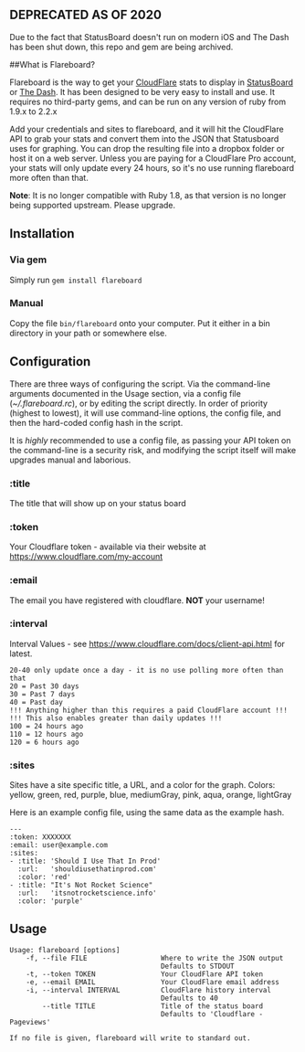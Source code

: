 ## DEPRECATED AS OF 2020

Due to the fact that StatusBoard doesn't run on modern iOS and The Dash has been
shut down, this repo and gem are being archived.

##What is Flareboard?

Flareboard is the way to get your [CloudFlare](http://www.cloudflare.com) stats
to display in [StatusBoard](http://www.panic.com/statusboard) or
[The Dash](https://thedash.com). It has been designed to be very easy to install
and use. It requires no third-party gems, and can be run on any version of ruby
from 1.9.x to 2.2.x

Add your credentials and sites to flareboard, and it will hit the CloudFlare API
to grab your stats and convert them into the JSON that Statusboard uses for
graphing. You can drop the resulting file into a dropbox folder or host it on a
web server. Unless you are paying for a CloudFlare Pro account, your stats will
only update every 24 hours, so it's no use running flareboard more often than
that.

**Note**: It is no longer compatible with Ruby 1.8, as that version is no longer
being supported upstream. Please upgrade.

## Installation

### Via gem
Simply run ```gem install flareboard```

### Manual
Copy the file ```bin/flareboard``` onto your computer. Put it either in a bin
directory in your path or somewhere else.

## Configuration

There are three ways of configuring the script. Via the command-line arguments
documented in the Usage section, via a config file (*~/.flareboard.rc*), or
by editing the script directly. In order of priority (highest to lowest), it
will use command-line options, the config file, and then the hard-coded config
hash in the script.

It is *highly* recommended to use a config file, as passing your API token on
the command-line is a security risk, and modifying the script itself will make
upgrades manual and laborious.

### :title
The title that will show up on your status board

### :token
Your Cloudflare token - available via their website at
https://www.cloudflare.com/my-account

### :email
The email you have registered with cloudflare. **NOT** your username!

### :interval
Interval Values - see https://www.cloudflare.com/docs/client-api.html for
latest.

    20-40 only update once a day - it is no use polling more often than that
    20 = Past 30 days
    30 = Past 7 days
    40 = Past day
    !!! Anything higher than this requires a paid CloudFlare account !!!
    !!! This also enables greater than daily updates !!!
    100 = 24 hours ago
    110 = 12 hours ago
    120 = 6 hours ago

### :sites
Sites have a site specific title, a URL, and a color for the graph.
Colors: yellow, green, red, purple, blue, mediumGray, pink, aqua, orange, lightGray

Here is an example config file, using the same data as the example hash.

    ---
    :token: XXXXXXX
    :email: user@example.com
    :sites:
    - :title: 'Should I Use That In Prod'
      :url:   'shouldiusethatinprod.com'
      :color: 'red'
    - :title: "It's Not Rocket Science"
      :url:   'itsnotrocketscience.info'
      :color: 'purple'

## Usage

    Usage: flareboard [options]
        -f, --file FILE                  Where to write the JSON output
                                         Defaults to STDOUT
        -t, --token TOKEN                Your CloudFlare API token
        -e, --email EMAIL                Your CloudFlare email address
        -i, --interval INTERVAL          CloudFlare history interval
                                         Defaults to 40
            --title TITLE                Title of the status board
                                         Defaults to 'Cloudflare - Pageviews'

    If no file is given, flareboard will write to standard out.
